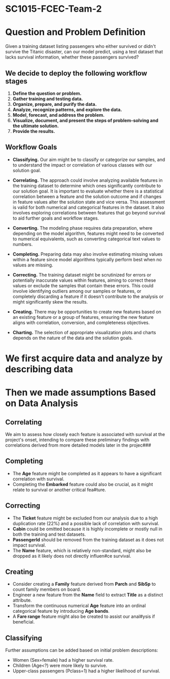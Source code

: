 # SC1015-FCEC-Team-2

# Question and Problem Definition
Given a training dataset listing passengers who either survived or didn't survive the Titanic disaster, can our model predict, using a test dataset that lacks survival information, whether these passengers survived?

## We decide to deploy the following workflow stages

1. **Define the question or problem.**
2. **Gather training and testing data.**
3. **Organize, prepare, and purify the data.**
4. **Analyze, recognize patterns, and explore the data.**
5. **Model, forecast, and address the problem.**
6. **Visualize, document, and present the steps of problem-solving and the ultimate solution.**
7. **Provide the results.**

## Workflow Goals

- **Classifying.** Our aim might be to classify or categorize our samples, and to understand the impact or correlation of various classes with our solution goal.

- **Correlating.** The approach could involve analyzing available features in the training dataset to determine which ones significantly contribute to our solution goal. It is important to evaluate whether there is a statistical correlation between a feature and the solution outcome and if changes in feature values alter the solution state and vice versa. This assessment is valid for both numerical and categorical features in the dataset. It also involves exploring correlations between features that go beyond survival to aid further goals and workflow stages.

- **Converting.** The modeling phase requires data preparation, where depending on the model algorithm, features might need to be converted to numerical equivalents, such as converting categorical text values to numbers.

- **Completing.** Preparing data may also involve estimating missing values within a feature since model algorithms typically perform best when no values are missing.

- **Correcting.** The training dataset might be scrutinized for errors or potentially inaccurate values within features, aiming to correct these values or exclude the samples that contain these errors. This could involve identifying outliers among our samples or features, or completely discarding a feature if it doesn't contribute to the analysis or might significantly skew the results.

- **Creating.** There may be opportunities to create new features based on an existing feature or a group of features, ensuring the new feature aligns with correlation, conversion, and completeness objectives.

- **Charting.** The selection of appropriate visualization plots and charts depends on the nature of the data and the solution goals.

# We first acquire data and analyze by describing data

# Then we made assumptions Based on Data Analysis
## Correlating

We aim to assess how closely each feature is associated with survival at the project's onset, intending to compare these preliminary findings with correlations derived from more detailed models later in the projec### 

## Completing

- The **Age** feature might be completed as it appears to have a significant correlation with survival.
- Completing the **Embarked** feature could also be crucial, as it might relate to survival or another critical fea#ture.

## Correcting

- The **Ticket** feature might be excluded from our analysis due to a high duplication rate (22%) and a possible lack of correlation with survival.
- **Cabin** could be omitted because it is highly incomplete or mostly null in both the training and test datasets.
- **PassengerId** should be removed from the training dataset as it does not impact survival.
- The **Name** feature, which is relatively non-standard, might also be dropped as it likely does not directly influen#ce survival.

## Creating

- Consider creating a **Family** feature derived from **Parch** and **SibSp** to count family members on board.
- Engineer a new feature from the **Name** field to extract **Title** as a distinct attribute.
- Transform the continuous numerical **Age** feature into an ordinal categorical feature by introducing **Age bands**.
- A **Fare range** feature might also be created to assist our anal#ysis if beneficial.

## Classifying

Further assumptions can be added based on initial problem descriptions:
- Women (Sex=female) had a higher survival rate.
- Children (Age<?) were more likely to survive.
- Upper-class passengers (Pclass=1) had a higher likelihood of survival.


